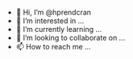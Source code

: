 - 👋 Hi, I’m @hprendcran
- 👀 I’m interested in ...
- 🌱 I’m currently learning ...
- 💞️ I’m looking to collaborate on ...
- 📫 How to reach me ...

<!---
hprendcran/hprendcran is a ✨ special ✨ repository because its `README.md` (this file) appears on your GitHub profile.
You can click the Preview link to take a look at your changes.
--->
